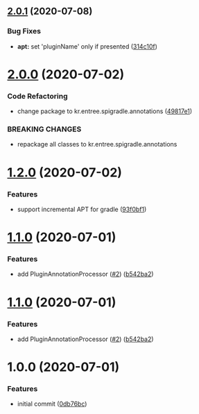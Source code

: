 ## [2.0.1](https://github.com/spigradle/spigradle-annotations/compare/v2.0.0...v2.0.1) (2020-07-08)


### Bug Fixes

* **apt:** set 'pluginName' only if presented ([314c10f](https://github.com/spigradle/spigradle-annotations/commit/314c10f38d82a46183d052e79363af70d2eb6878))

# [2.0.0](https://github.com/spigradle/spigradle-annotations/compare/v1.2.0...v2.0.0) (2020-07-02)


### Code Refactoring

* change package to kr.entree.spigradle.annotations ([49817e1](https://github.com/spigradle/spigradle-annotations/commit/49817e1a700fab3a57bce02c15daebf70d4294e9))


### BREAKING CHANGES

* repackage all classes to kr.entree.spigradle.annotations

# [1.2.0](https://github.com/spigradle/spigradle-annotations/compare/v1.1.0...v1.2.0) (2020-07-02)


### Features

* support incremental APT for gradle ([93f0bf1](https://github.com/spigradle/spigradle-annotations/commit/93f0bf1eea19eb762a90aee9285b88425aa30287))

# [1.1.0](https://github.com/spigradle/spigradle-annotations/compare/v1.0.0...v1.1.0) (2020-07-01)


### Features

* add PluginAnnotationProcessor ([#2](https://github.com/spigradle/spigradle-annotations/issues/2)) ([b542ba2](https://github.com/spigradle/spigradle-annotations/commit/b542ba273598bc85e11f6c3ff891714c1605aa15))

# [1.1.0](https://github.com/spigradle/spigradle-annotations/compare/v1.0.0...v1.1.0) (2020-07-01)


### Features

* add PluginAnnotationProcessor ([#2](https://github.com/spigradle/spigradle-annotations/issues/2)) ([b542ba2](https://github.com/spigradle/spigradle-annotations/commit/b542ba273598bc85e11f6c3ff891714c1605aa15))

# 1.0.0 (2020-07-01)


### Features

* initial commit ([0db76bc](https://github.com/EntryPointKR/spigradle-annotations/commit/0db76bc47680121552915a4d9c4fb58bffe0c403))

